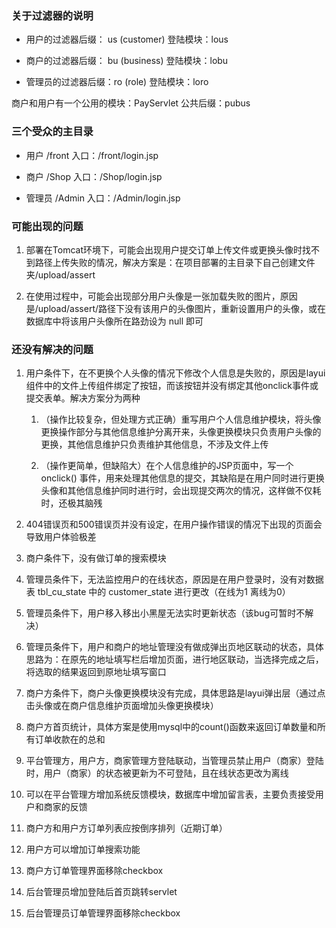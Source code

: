### 关于过滤器的说明

- 用户的过滤器后缀： us  (customer)   登陆模块：lous

- 商户的过滤器后缀： bu  (business)   登陆模块：lobu

- 管理员的过滤器后缀：ro  (role)      登陆模块：loro

商户和用户有一个公用的模块：PayServlet    公共后缀：pubus

### 三个受众的主目录

- 用户   /front      入口：/front/login.jsp

- 商户   /Shop       入口：/Shop/login.jsp

- 管理员 /Admin      入口：/Admin/login.jsp

### 可能出现的问题

1. 部署在Tomcat环境下，可能会出现用户提交订单上传文件或更换头像时找不到路径上传失败的情况，解决方案是：在项目部署的主目录下自己创建文件夹/upload/assert

2. 在使用过程中，可能会出现部分用户头像是一张加载失败的图片，原因是/upload/assert/路径下没有该用户的头像图片，重新设置用户的头像，或在数据库中将该用户头像所在路劲设为 null 即可

### 还没有解决的问题

1. 用户条件下，在不更换个人头像的情况下修改个人信息是失败的，原因是layui组件中的文件上传组件绑定了按钮，而该按钮并没有绑定其他onclick事件或提交表单。解决方案分为两种

    1. （操作比较复杂，但处理方式正确）重写用户个人信息维护模块，将头像更换操作部分与其他信息维护分离开来，头像更换模块只负责用户头像的更换，其他信息维护只负责维护其他信息，不涉及文件上传
    
    2. （操作更简单，但缺陷大）在个人信息维护的JSP页面中，写一个 onclick() 事件，用来处理其他信息的提交，其缺陷是在用户同时进行更换头像和其他信息维护同时进行时，会出现提交两次的情况，这样做不仅耗时，还极其脑残
    
2. 404错误页和500错误页并没有设定，在用户操作错误的情况下出现的页面会导致用户体验极差

3. 商户条件下，没有做订单的搜索模块

4. 管理员条件下，无法监控用户的在线状态，原因是在用户登录时，没有对数据表 tbl_cu_state 中的 customer_state 进行更改（在线为1 离线为0）

5. 管理员条件下，用户移入移出小黑屋无法实时更新状态（该bug可暂时不解决）

6. 管理员条件下，用户和商户的地址管理没有做成弹出页地区联动的状态，具体思路为：在原先的地址填写栏后增加页面，进行地区联动，当选择完成之后，将选取的结果返回到原地址填写窗口

7. 商户方条件下，商户头像更换模块没有完成，具体思路是layui弹出层（通过点击头像或在商户信息维护页面增加头像更换模块）

8. 商户方首页统计，具体方案是使用mysql中的count()函数来返回订单数量和所有订单收款在的总和

9. 平台管理方，用户方，商家管理方登陆联动，当管理员禁止用户（商家）登陆时，用户（商家）的状态被更新为不可登陆，且在线状态更改为离线

10. 可以在平台管理方增加系统反馈模块，数据库中增加留言表，主要负责接受用户和商家的反馈

11. 商户方和用户方订单列表应按倒序排列（近期订单）

12. 用户方可以增加订单搜索功能

13. 商户方订单管理界面移除checkbox

14. 后台管理员增加登陆后首页跳转servlet

15. 后台管理员订单管理界面移除checkbox
